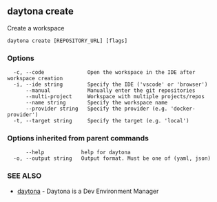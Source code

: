 ## daytona create

Create a workspace

```
daytona create [REPOSITORY_URL] [flags]
```

### Options

```
  -c, --code              Open the workspace in the IDE after workspace creation
  -i, --ide string        Specify the IDE ('vscode' or 'browser')
      --manual            Manually enter the git repositories
      --multi-project     Workspace with multiple projects/repos
      --name string       Specify the workspace name
      --provider string   Specify the provider (e.g. 'docker-provider')
  -t, --target string     Specify the target (e.g. 'local')
```

### Options inherited from parent commands

```
      --help            help for daytona
  -o, --output string   Output format. Must be one of (yaml, json)
```

### SEE ALSO

* [daytona](daytona.md)	 - Daytona is a Dev Environment Manager

